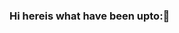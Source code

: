 ### Hi hereis what have been upto:👋

<!--
**Gitari65/Gitari65** is a ✨ _special_ ✨ repository because its `README.md` (this file) appears on your GitHub profile.

Here are some ideas to get you started:

- 🔭 I’m currently working on ... a news/artical software
- 🌱 I’m currently learning ... react Js and Nodejs
- 👯 I’m looking to collaborate on ... softawre-development(web&android)
- 🤔 I’m looking for help with ...  Internships
- 💬 Ask me about ... Java
- 📫 How to reach me: ...https://twitter.com/favoriteDevAlex
- 😄 Pronouns: ...He/Him
- ⚡ Fun fact: ...coding is lowkey my broski
-->
